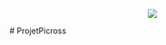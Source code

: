 <p align="center"><img src="https://github.com/bdi-carlo/ProjetPicross/blob/master/LogoPicross5.jpeg?raw=true" /></p>
# ProjetPicross
